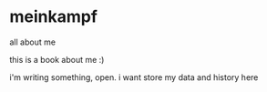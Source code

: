 meinkampf
=========

all about me

this is a book about me :)

i'm writing something, open. i want store my data and history here

